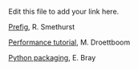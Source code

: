 Edit this file to add your link here.

[Prefig](https://speakerdeck.com/rjsmethurst/prefig), R. Smethurst

[Performance tutorial](http://stsdas.stsci.edu/download/mdroe/coverage/index.html), M. Droettboom

[Python packaging](https://docs.google.com/document/d/1EpC1Lhy3q-NfSNWPLkerfBWcugFQCBNEJat6IA5k-6k/edit?pli=1), E. Bray
